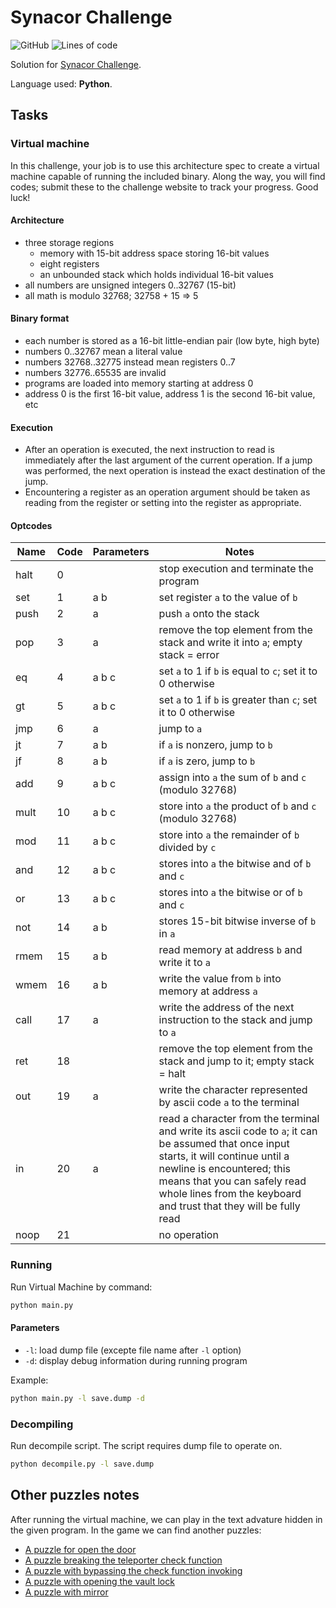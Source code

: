 # Synacor Challenge

![GitHub](https://img.shields.io/github/license/dplocki/synacor-challange)
![Lines of code](https://img.shields.io/tokei/lines/github/dplocki/synacor-challenge)

Solution for [Synacor Challenge](https://challenge.synacor.com/).

Language used: **Python**.

## Tasks

### Virtual machine

In this challenge, your job is to use this architecture spec to create a
virtual machine capable of running the included binary.  Along the way,
you will find codes; submit these to the challenge website to track
your progress.  Good luck!

#### Architecture

- three storage regions
  - memory with 15-bit address space storing 16-bit values
  - eight registers
  - an unbounded stack which holds individual 16-bit values
- all numbers are unsigned integers 0..32767 (15-bit)
- all math is modulo 32768; 32758 + 15 => 5

#### Binary format

- each number is stored as a 16-bit little-endian pair (low byte, high byte)
- numbers 0..32767 mean a literal value
- numbers 32768..32775 instead mean registers 0..7
- numbers 32776..65535 are invalid
- programs are loaded into memory starting at address 0
- address 0 is the first 16-bit value, address 1 is the second 16-bit value, etc

#### Execution

- After an operation is executed, the next instruction to read is immediately after the last argument of the current operation.
  If a jump was performed, the next operation is instead the exact destination of the jump.
- Encountering a register as an operation argument should be taken as reading from the register or setting into the register as appropriate.

#### Optcodes

| Name | Code | Parameters | Notes |
|------|------|------------|-------|
| halt | 0    |            | stop execution and terminate the program |
| set  | 1    | a b        | set register `a` to the value of `b` |
| push | 2    | a          | push `a` onto the stack |
| pop  | 3    | a          | remove the top element from the stack and write it into `a`; empty stack = error |
| eq   | 4    | a b c      | set `a` to 1 if `b` is equal to `c`; set it to 0 otherwise |
| gt   | 5    | a b c      | set `a` to 1 if `b` is greater than `c`; set it to 0 otherwise |
| jmp  | 6    | a          | jump to `a` |
| jt   | 7    | a b        | if `a` is nonzero, jump to `b` |
| jf   | 8    | a b        | if `a` is zero, jump to `b` |
| add  | 9    | a b c      | assign into `a` the sum of `b` and `c` (modulo 32768) |
| mult | 10   | a b c      | store into `a` the product of `b` and `c` (modulo 32768) |
| mod  | 11   | a b c      | store into `a` the remainder of `b` divided by `c` |
| and  | 12   | a b c      | stores into `a` the bitwise and of `b` and `c` |
| or   | 13   | a b c      | stores into `a` the bitwise or of `b` and `c` |
| not  | 14   | a b        | stores 15-bit bitwise inverse of `b` in `a` |
| rmem | 15   | a b        | read memory at address `b` and write it to `a` |
| wmem | 16   | a b        | write the value from `b` into memory at address `a` |
| call | 17   | a          | write the address of the next instruction to the stack and jump to `a` |
| ret  | 18   |            | remove the top element from the stack and jump to it; empty stack = halt |
| out  | 19   | a          | write the character represented by ascii code `a` to the terminal |
| in   | 20   | a          | read a character from the terminal and write its ascii code to `a`; it can be assumed that once input starts, it will continue until a newline is encountered; this means that you can safely read whole lines from the keyboard and trust that they will be fully read |
| noop | 21   |            | no operation |

### Running

Run Virtual Machine by command:

```bash
python main.py
```

#### Parameters

- `-l`: load dump file (excepte file name after `-l` option)
- `-d`: display debug information during running program

Example:

```bash
python main.py -l save.dump -d
```

### Decompiling

Run decompile script. The script requires dump file to operate on.

```bash
python decompile.py -l save.dump
```

## Other puzzles notes

After running the virtual machine, we can play in the text advature hidden in the given program. In the game we can find another puzzles:

- [A puzzle for open the door](./puzzles/door_puzzle.ipynb)
- [A puzzle breaking the teleporter check function](./puzzles/check_code.ipynb)
- [A puzzle with bypassing the check function invoking](./puzzles/bypassing_the_check.md)
- [A puzzle with opening the vault lock](./puzzles/vault_lock.ipynb)
- [A puzzle with mirror](./puzzles/mirror_puzzle.md)
